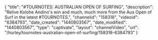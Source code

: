 {
    "title": "#TOURNOTES: AUSTRALIAN OPEN OF SURFING",
    "description": "Relive Kolohe Andino's win and much, much more from the Aus Open of Surf in the latest #TOURNOTES.",
    "channelid": "158318",
    "videoid": "6384793",
    "date_created": "1440803567",
    "date_modified": "1440803567",
    "type": "captivate",
    "layout": "channelVideo",
    "url": "\/hurley\/tournotes-australian-open-of-surfing\/158318-6384793"
}